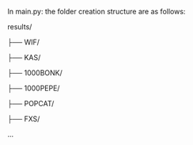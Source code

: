 In main.py: the folder creation structure are as follows:  

results/

├── WIF/

├── KAS/

├── 1000BONK/

├── 1000PEPE/

├── POPCAT/

├── FXS/

...
